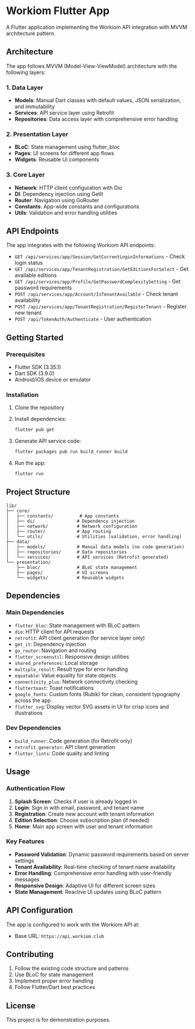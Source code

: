 # Workiom Flutter App

A Flutter application implementing the Workiom API integration with MVVM architecture pattern.

## Architecture

The app follows MVVM (Model-View-ViewModel) architecture with the following layers:

### 1. Data Layer
- **Models**: Manual Dart classes with default values, JSON serialization, and immutability
- **Services**: API service layer using Retrofit
- **Repositories**: Data access layer with comprehensive error handling

### 2. Presentation Layer
- **BLoC**: State management using flutter_bloc
- **Pages**: UI screens for different app flows
- **Widgets**: Reusable UI components

### 3. Core Layer
- **Network**: HTTP client configuration with Dio
- **DI**: Dependency injection using GetIt
- **Router**: Navigation using GoRouter
- **Constants**: App-wide constants and configurations
- **Utils**: Validation and error handling utilities

## API Endpoints

The app integrates with the following Workiom API endpoints:

- `GET /api/services/app/Session/GetCurrentLoginInformations` - Check login status
- `GET /api/services/app/TenantRegistration/GetEditionsForSelect` - Get available editions
- `GET /api/services/app/Profile/GetPasswordComplexitySetting` - Get password requirements
- `POST /api/services/app/Account/IsTenantAvailable` - Check tenant availability
- `POST /api/services/app/TenantRegistration/RegisterTenant` - Register new tenant
- `POST /api/TokenAuth/Authenticate` - User authentication

## Getting Started

### Prerequisites
- Flutter SDK (3.35.1)
- Dart SDK (3.9.0)
- Android/iOS device or emulator

### Installation

1. Clone the repository
2. Install dependencies:
   ```bash
   flutter pub get
   ```

3. Generate API service code:
   ```bash
   flutter packages pub run build_runner build
   ```

4. Run the app:
   ```bash
   flutter run
   ```

## Project Structure

```
lib/
├── core/
│   ├── constants/          # App constants
│   ├── di/                # Dependency injection
│   ├── network/           # Network configuration
│   ├── router/            # App routing
│   └── utils/             # Utilities (validation, error handling)
├── data/
│   ├── models/            # Manual data models (no code generation)
│   ├── repositories/      # Data repositories
│   └── services/          # API services (Retrofit generated)
└── presentation/
    ├── bloc/              # BLoC state management
    ├── pages/             # UI screens
    └── widgets/           # Reusable widgets
```

## Dependencies

### Main Dependencies
- `flutter_bloc`: State management with BLoC pattern
- `dio`: HTTP client for API requests
- `retrofit`: API client generation (for service layer only)
- `get_it`: Dependency injection
- `go_router`: Navigation and routing
- `flutter_screenutil`: Responsive design utilities
- `shared_preferences`: Local storage
- `multiple_result`: Result type for error handling
- `equatable`: Value equality for state objects
- `connectivity_plus`: Network connectivity checking
- `fluttertoast`: Toast notifications
- `google_fonts`: Custom fonts (Rubik) for clean, consistent typography across the app
- `flutter_svg`: Display vector SVG assets in UI for crisp icons and illustrations

### Dev Dependencies
- `build_runner`: Code generation (for Retrofit only)
- `retrofit_generator`: API client generation
- `flutter_lints`: Code quality and linting

## Usage

### Authentication Flow

1. **Splash Screen**: Checks if user is already logged in
2. **Login**: Sign in with email, password, and tenant name
3. **Registration**: Create new account with tenant information
4. **Edition Selection**: Choose subscription plan (if needed)
5. **Home**: Main app screen with user and tenant information

### Key Features

- **Password Validation**: Dynamic password requirements based on server settings
- **Tenant Availability**: Real-time checking of tenant name availability
- **Error Handling**: Comprehensive error handling with user-friendly messages
- **Responsive Design**: Adaptive UI for different screen sizes
- **State Management**: Reactive UI updates using BLoC pattern

## API Configuration

The app is configured to work with the Workiom API at:
- Base URL: `https://api.workiom.club`

## Contributing

1. Follow the existing code structure and patterns
2. Use BLoC for state management
3. Implement proper error handling
4. Follow Flutter/Dart best practices

## License

This project is for demonstration purposes.